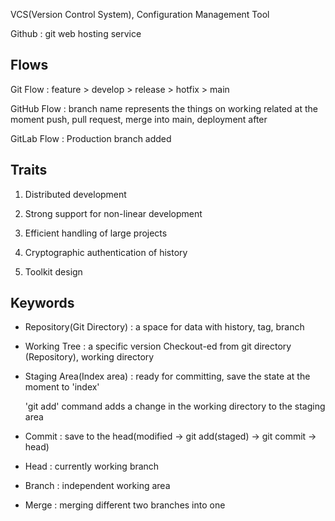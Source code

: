 VCS(Version Control System), Configuration Management Tool

Github : git web hosting service

## Flows

Git Flow : feature > develop > release > hotfix > main

GitHub Flow : branch name represents the things on working related at the moment
              push, pull request, merge into main, deployment after

GitLab Flow : Production branch added

## Traits 

1. Distributed development

2. Strong support for non-linear development

3. Efficient handling of large projects

4. Cryptographic authentication of history

5. Toolkit design


## Keywords

 - Repository(Git Directory) : a space for data with history, tag, branch

 - Working Tree : a specific version Checkout-ed from git directory
   (Repository), working directory

 - Staging Area(Index area) : ready for committing, save the state 
   at the moment to 'index'
   
   'git add' command adds a change in the working directory to the staging area
   
 - Commit : save to the head(modified -> git add(staged) -> git commit -> head)

 - Head : currently working branch

 - Branch : independent working area

 - Merge : merging different two branches into one



